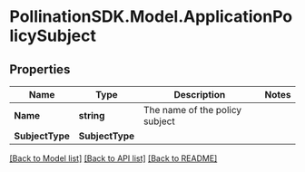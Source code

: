
# PollinationSDK.Model.ApplicationPolicySubject

## Properties

Name | Type | Description | Notes
------------ | ------------- | ------------- | -------------
**Name** | **string** | The name of the policy subject | 
**SubjectType** | **SubjectType** |  | 

[[Back to Model list]](../README.md#documentation-for-models)
[[Back to API list]](../README.md#documentation-for-api-endpoints)
[[Back to README]](../README.md)

